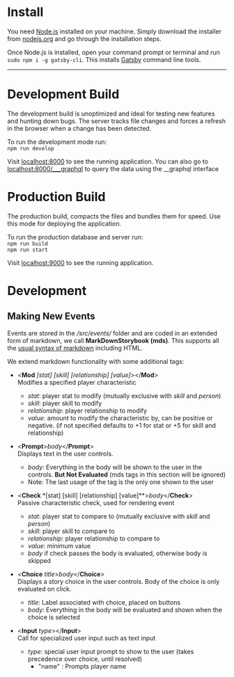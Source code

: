 # Install
You need [Node.js](https://nodejs.org) installed on your machine. Simply download the installer from [nodejs.org](https://nodejs.org) and go through the installation steps.

Once Node.js is installed, open your command prompt or terminal and run `sudo npm i -g gatsby-cli`. This installs [Gatsby](https://www.gatsbyjs.org/) command line tools.

 ---
# Development Build
The development build is unoptimized and ideal for testing new features and hunting down bugs. The server tracks file changes and forces a refresh in the browser when a change has been detected.

To run the development mode run:
<br/>`npm run develop`


Visit [localhost:8000](http://localhost:8000) to see the running application.
You can also go to [localhost:8000/___graphql](http://localhost:8000/___graphql) to query the data using the __graphql interface



# Production Build
The production build, compacts the files and bundles them for speed. Use this mode for deploying the application. 

To run the production database and server run:
<br/>`npm run build`
<br/>`npm run start`


Visit [localhost:9000](http://localhost:9000) to see the running application.

# Development

## Making New Events
Events are stored in the */src/events/* folder and are coded in an extended form of markdown, we call **MarkDownStorybook (mds)**.
This supports all the [usual syntax of markdown](https://www.markdownguide.org/basic-syntax/) including HTML. 

We extend markdown functionality with some additional tags:

- &lt;**Mod** *[stat] [skill] [relationship] [value]*&gt;&lt;/**Mod**&gt; <br>
 Modifies a specified player characteristic
    - *stat*: player stat to modify (mutually exclusive with *skill* and *person*)
    - *skill*: player skill to modify
    - *relationship*: player relationship to modify
    - *value*: amount to modify the characteristic by, can be positive or negative. (if not specified defaults to +1 for stat or +5 for skill and relationship)
    
    
- &lt;**Prompt**&gt;*body*&lt;/**Prompt**&gt; <br>
Displays text in the user controls. 
    - *body*: Everything in the body will be shown to the user in the controls. **But Not Evaluated** (mds tags in this section will be ignored)
    - Note: The last usage of the tag is the only one shown to the user
    

    
- &lt;**Check** *[stat] [skill] [relationship] [value]**&gt;*body*&lt;/**Check**&gt; <br>
Passive characteristic check, used for rendering event
    - *stat*: player stat to compare to (mutually exclusive with *skill* and *person*)
    - *skill*: player skill to compare to
    - *relationship*: player relationship to compare to
    - *value*: minimum value 
    - *body* if check passes the body is evaluated, otherwise body is skipped
    

- &lt;**Choice** *title*&gt;*body*&lt;/**Choice**&gt; <br>
Displays a story choice in the user controls. Body of the choice is only evaluated on click.
    - *title*: Label associated with choice, placed on buttons
    - *body*: Everything in the body will be evaluated and shown when the choice is selected 
    

- &lt;**Input** *type*&gt;&lt;/**Input**&gt; <br>
Call for specialized user input such as text input
    - *type*: special user input prompt to show to the user (takes precedence over choice, until resolved)
        - "name" : Prompts player name 
